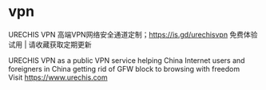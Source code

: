 # vpn

URECHIS VPN 高端VPN网络安全通道定制；https://is.gd/urechisvpn 免费体验试用 | 请收藏获取定期更新 

URECHIS VPN as a public VPN service helping China Internet users and foreigners in China getting rid of GFW block to browsing with freedom<br>
Visit <a href="https://www.urechis.com" target="_blank">https://www.urechis.com</a>
